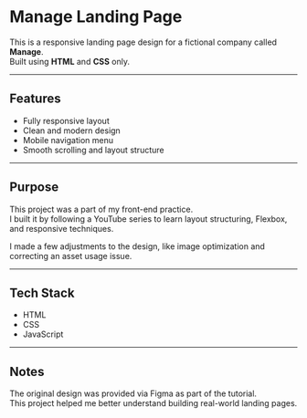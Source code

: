 # Manage Landing Page

This is a responsive landing page design for a fictional company called **Manage**.  
Built using **HTML** and **CSS** only.

---

## Features

- Fully responsive layout
- Clean and modern design
- Mobile navigation menu
- Smooth scrolling and layout structure

---

## Purpose

This project was a part of my front-end practice.  
I built it by following a YouTube series to learn layout structuring, Flexbox, and responsive techniques.

I made a few adjustments to the design, like image optimization and correcting an asset usage issue.

---


## Tech Stack

- HTML
- CSS
- JavaScript

---

## Notes

The original design was provided via Figma as part of the tutorial.  
This project helped me better understand building real-world landing pages.

